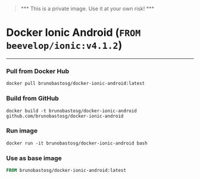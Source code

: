 > *** This is a private image. Use it at your own risk! ***

# Docker Ionic Android (`FROM beevelop/ionic:v4.1.2`)
----
### Pull from Docker Hub
```
docker pull brunobastosg/docker-ionic-android:latest
```

### Build from GitHub
```
docker build -t brunobastosg/docker-ionic-android github.com/brunobastosg/docker-ionic-android
```

### Run image
```
docker run -it brunobastosg/docker-ionic-android bash
```

### Use as base image
```Dockerfile
FROM brunobastosg/docker-ionic-android:latest
```

